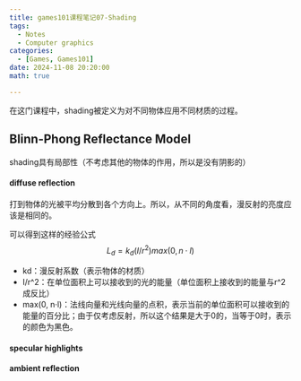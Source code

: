 ```yaml
---
title: games101课程笔记07-Shading
tags: 
  - Notes
  - Computer graphics
categories: 
  - [Games, Games101]
date: 2024-11-08 20:20:00
math: true

---
```


在这门课程中，shading被定义为对不同物体应用不同材质的过程。

<!-- more -->

## Blinn-Phong Reflectance Model

shading具有局部性（不考虑其他的物体的作用，所以是没有阴影的）

#### diffuse reflection

打到物体的光被平均分散到各个方向上。所以，从不同的角度看，漫反射的亮度应该是相同的。

可以得到这样的经验公式
$$
L_d=k_d(I/r^2)max(0,n·l)
$$

- kd：漫反射系数（表示物体的材质）
- I/r^2：在单位面积上可以接收到的光的能量（单位面积上接收到的能量与r^2成反比）
- max(0, n·l)：法线向量和光线向量的点积，表示当前的单位面积可以接收到的能量的百分比；由于仅考虑反射，所以这个结果是大于0的，当等于0时，表示的颜色为黑色。

#### specular highlights

#### ambient reflection



